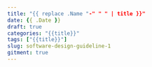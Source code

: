 ```yaml
---
title: "{{ replace .Name "-" " " | title }}"
date: {{ .Date }}
draft: true
categories: "{{title}}"
tags: ["{{title}}"]
slug: software-design-guideline-1
gitment: true
---
```


